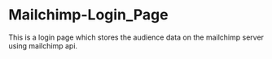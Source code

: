 # Mailchimp-Login_Page

This is a login page which stores the audience data on the mailchimp server using mailchimp api.
